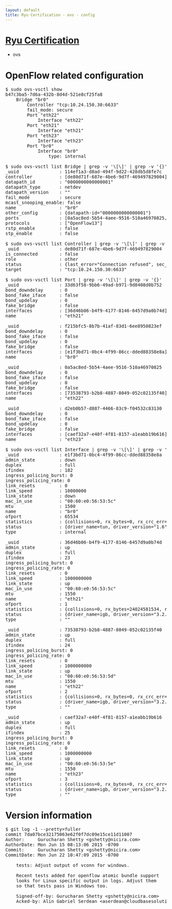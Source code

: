```yaml
---
layout: default
title: Ryu Certification - ovs - config
---
```

# [Ryu Certification](http://osrg.github.io/ryu/certification.html)
* ovs 

# OpenFlow related configuration
<pre>
$ sudo ovs-vsctl show
b47c3ba5-7d6a-432b-8d4d-521e8cf25fa8
    Bridge "br0"
        Controller "tcp:10.24.150.30:6633"
        fail_mode: secure
        Port "eth22"
            Interface "eth22"
        Port "eth21"
            Interface "eth21"
        Port "eth23"
            Interface "eth23"
        Port "br0"
            Interface "br0"
                type: internal

$ sudo ovs-vsctl list Bridge | grep -v '\[\]' | grep -v '{}'
_uuid               : 114ef1a3-d8ad-494f-9d22-428db5d8fe7c
controller          : [de80d71f-687e-4be6-9d7f-469497829004]
datapath_id         : "0000000000000001"
datapath_type       : netdev
datapath_version    : "<built-in>"
fail_mode           : secure
mcast_snooping_enable: false
name                : "br0"
other_config        : {datapath-id="0000000000000001"}
ports               : [0a5ac8ed-5b54-4aee-9516-510a46970825, 33d63f58-9bb6-49ad-b971-9d8408d0b752, d2eb0b57-d887-4466-83c9-f04532c83130, f215bfc5-8b7b-41af-83d1-6ee8950823ef]
protocols           : ["OpenFlow13"]
rstp_enable         : false
stp_enable          : false

$ sudo ovs-vsctl list Controller | grep -v '\[\]' | grep -v '{}'
_uuid               : de80d71f-687e-4be6-9d7f-469497829004
is_connected        : false
role                : other
status              : {last_error="Connection refused", sec_since_disconnect="2", state=BACKOFF}
target              : "tcp:10.24.150.30:6633"

$ sudo ovs-vsctl list Port | grep -v '\[\]' | grep -v '{}'
_uuid               : 33d63f58-9bb6-49ad-b971-9d8408d0b752
bond_downdelay      : 0
bond_fake_iface     : false
bond_updelay        : 0
fake_bridge         : false
interfaces          : [36d46b06-b4f9-4177-8146-6457d9a0b74d]
name                : "eth21"

_uuid               : f215bfc5-8b7b-41af-83d1-6ee8950823ef
bond_downdelay      : 0
bond_fake_iface     : false
bond_updelay        : 0
fake_bridge         : false
interfaces          : [e1f3bd71-0bc4-4f99-86cc-dded88358e8a]
name                : "br0"

_uuid               : 0a5ac8ed-5b54-4aee-9516-510a46970825
bond_downdelay      : 0
bond_fake_iface     : false
bond_updelay        : 0
fake_bridge         : false
interfaces          : [73538793-b2b8-4887-8049-052c02135f40]
name                : "eth22"

_uuid               : d2eb0b57-d887-4466-83c9-f04532c83130
bond_downdelay      : 0
bond_fake_iface     : false
bond_updelay        : 0
fake_bridge         : false
interfaces          : [caef32a7-e40f-4f81-8157-a1eabb19b616]
name                : "eth23"

$ sudo ovs-vsctl list Interface | grep -v '\[\]' | grep -v '{}'
_uuid               : e1f3bd71-0bc4-4f99-86cc-dded88358e8a
admin_state         : down
duplex              : full
ifindex             : 182
ingress_policing_burst: 0
ingress_policing_rate: 0
link_resets         : 0
link_speed          : 10000000
link_state          : down
mac_in_use          : "00:60:e0:56:53:5c"
mtu                 : 1500
name                : "br0"
ofport              : 65534
statistics          : {collisions=0, rx_bytes=0, rx_crc_err=0, rx_dropped=0, rx_errors=0, rx_frame_err=0, rx_over_err=0, rx_packets=0, tx_bytes=0, tx_dropped=0, tx_errors=0, tx_packets=0}
status              : {driver_name=tun, driver_version="1.6", firmware_version="N/A"}
type                : internal

_uuid               : 36d46b06-b4f9-4177-8146-6457d9a0b74d
admin_state         : up
duplex              : full
ifindex             : 23
ingress_policing_burst: 0
ingress_policing_rate: 0
link_resets         : 0
link_speed          : 1000000000
link_state          : up
mac_in_use          : "00:60:e0:56:53:5c"
mtu                 : 1550
name                : "eth21"
ofport              : 1
statistics          : {collisions=0, rx_bytes=24024581534, rx_crc_err=0, rx_dropped=0, rx_errors=0, rx_frame_err=0, rx_over_err=0, rx_packets=16026376, tx_bytes=0, tx_dropped=0, tx_errors=0, tx_packets=0}
status              : {driver_name=igb, driver_version="3.2.10-k", firmware_version="2.10-9"}
type                : ""

_uuid               : 73538793-b2b8-4887-8049-052c02135f40
admin_state         : up
duplex              : full
ifindex             : 24
ingress_policing_burst: 0
ingress_policing_rate: 0
link_resets         : 0
link_speed          : 1000000000
link_state          : up
mac_in_use          : "00:60:e0:56:53:5d"
mtu                 : 1550
name                : "eth22"
ofport              : 2
statistics          : {collisions=0, rx_bytes=0, rx_crc_err=0, rx_dropped=0, rx_errors=0, rx_frame_err=0, rx_over_err=0, rx_packets=0, tx_bytes=18089315792, tx_dropped=0, tx_errors=0, tx_packets=12064077}
status              : {driver_name=igb, driver_version="3.2.10-k", firmware_version="2.10-9"}
type                : ""

_uuid               : caef32a7-e40f-4f81-8157-a1eabb19b616
admin_state         : up
duplex              : full
ifindex             : 25
ingress_policing_burst: 0
ingress_policing_rate: 0
link_resets         : 0
link_speed          : 1000000000
link_state          : up
mac_in_use          : "00:60:e0:56:53:5e"
mtu                 : 1550
name                : "eth23"
ofport              : 3
statistics          : {collisions=0, rx_bytes=0, rx_crc_err=0, rx_dropped=0, rx_errors=0, rx_frame_err=0, rx_over_err=0, rx_packets=0, tx_bytes=1176922500, tx_dropped=0, tx_errors=0, tx_packets=784615}
status              : {driver_name=igb, driver_version="3.2.10-k", firmware_version="2.10-9"}
type                : ""
</pre>

# Version information
<pre>
$ git log -1 --pretty=fuller
commit 7da07bce32175063e62f0f7dc09e15ce11d11007
Author:     Gurucharan Shetty &lt;gshetty@nicira.com&gt;
AuthorDate: Mon Jun 15 08:13:06 2015 -0700
Commit:     Gurucharan Shetty &lt;gshetty@nicira.com&gt;
CommitDate: Mon Jun 22 10:47:09 2015 -0700

    tests: Adjust output of vconn for windows.
    
    Recent tests added for openflow atomic bundle support
    looks for Linux specific output in logs. Adjust them
    so that tests pass in Windows too.
    
    Signed-off-by: Gurucharan Shetty &lt;gshetty@nicira.com&gt;
    Acked-by: Alin Gabriel Serdean &lt;aserdean@cloudbasesolutions.com&gt;
</pre>
